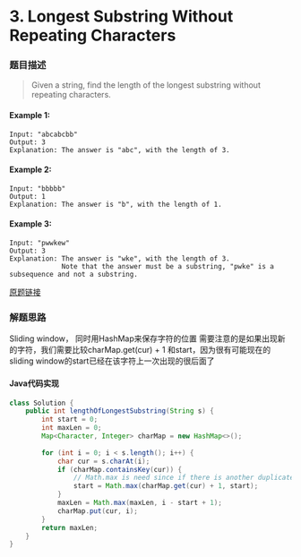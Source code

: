 # 3. Longest Substring Without Repeating Characters

### 题目描述

>Given a string, find the length of the longest substring without repeating characters.

#### Example 1:

    Input: "abcabcbb"
    Output: 3 
    Explanation: The answer is "abc", with the length of 3. 

#### Example 2:

    Input: "bbbbb"
    Output: 1
    Explanation: The answer is "b", with the length of 1.

#### Example 3:

    Input: "pwwkew"
    Output: 3
    Explanation: The answer is "wke", with the length of 3. 
                 Note that the answer must be a substring, "pwke" is a subsequence and not a substring.
                 
[原题链接](https://leetcode.com/problems/longest-substring-without-repeating-characters/)

### 解题思路
Sliding window， 同时用HashMap来保存字符的位置
需要注意的是如果出现新的字符，我们需要比较charMap.get(cur) + 1 和start，因为很有可能现在的sliding window的start已经在该字符上一次出现的很后面了

#### Java代码实现

``` java
class Solution {
    public int lengthOfLongestSubstring(String s) {
        int start = 0;
        int maxLen = 0;
        Map<Character, Integer> charMap = new HashMap<>();
        
        for (int i = 0; i < s.length(); i++) {
            char cur = s.charAt(i);
            if (charMap.containsKey(cur)) {
                // Math.max is need since if there is another duplicated letter appears, the start will jump back which we don't want it.
                start = Math.max(charMap.get(cur) + 1, start); 
            }
            maxLen = Math.max(maxLen, i - start + 1);
            charMap.put(cur, i);
        }
        return maxLen; 
    }
}
```